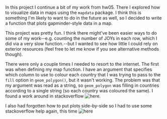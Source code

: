 In this project I continue a bit of my work from hw05. There I explored how to visualize data in maps using the `mapdata` package. I think this is something I'm likely to want to do in the future as well, so I decided to write a function that plots gapminder-style data in a map.

This project was pretty fun. I think there might've been easier ways to do some of my work--e.g. counting the number of JOYs in each row, which I did via a very slow function.--but I wanted to see how little I could rely on exterior resources (feel free to let me know if you see alternative methods though). 

There were only a couple times I needed to resort to the internet. The first was when defining my map function. I have an argument that specifies which column to use to colour each country that I was trying to pass to the `fill` option in `geom_polygon()`, but it wasn't working. The problem was that my argument was read as a string, so `geom_polygon` was filling in countries according to a single string (so each country was coloured the same). I found a work around in stackoverflow ![here](http://stackoverflow.com/questions/17792929/pass-string-as-name-of-attached-data-column-name).

I also had forgotten how to put plots side-by-side so I had to use some stackoverflow help again, this time ![here](https://stackoverflow.com/questions/1249548/side-by-side-plots-with-ggplot2)
